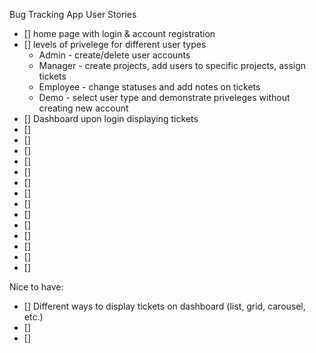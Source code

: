 Bug Tracking App User Stories
- [] home page with login & account registration
- [] levels of privelege for different user types
    * Admin - create/delete user accounts
    * Manager - create projects, add users to specific projects, assign tickets
    * Employee - change statuses and add notes on tickets
    * Demo - select user type and demonstrate priveleges without creating new account
- [] Dashboard upon login displaying tickets
- [] 
- [] 
- [] 
- [] 
- [] 
- [] 
- [] 
- [] 
- [] 
- [] 
- [] 
- [] 
- [] 
- [] 

Nice to have:
- [] Different ways to display tickets on dashboard (list, grid, carousel, etc.)
- [] 
- [] 
